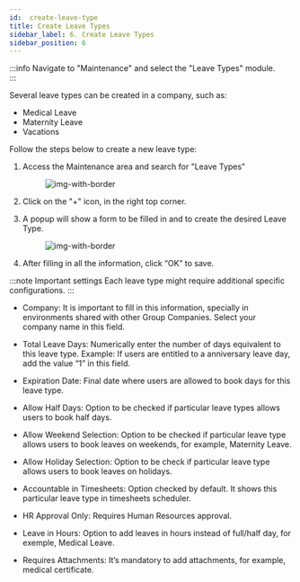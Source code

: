 ```yaml
---
id:  create-leave-type
title: Create Leave Types
sidebar_label: 6. Create Leave Types
sidebar_position: 6
---
```


:::info
Navigate to "Maintenance" and select the "Leave Types" module.  
:::

Several leave types can be created in a company, such as:
- Medical Leave
- Maternity Leave
- Vacations

Follow the steps below to create a new leave type: 


1. Access the Maintenance area and search for "Leave Types"

    <figure>

    ![img-with-border](/img/university/maintenance/create_leaves1.png)
    </figure>

2. Click on the "+" icon, in the right top corner.

    <!-- <figure>
    ![img-with-border](/img/university/leaves/ )
    </figure> -->

3. A popup will show a form to be filled in and to create the desired Leave Type.
 
    <figure>

    ![img-with-border](/img/university/maintenance/create_leaves2.png)
    </figure>

4. After filling in all the information, click “OK” to save.
 
:::note Important settings
Each leave type might require additional specific configurations.
:::

- Company: It is important to fill in this information, specially in environments shared with other Group Companies. Select your company name in this field.

- Total Leave Days: Numerically enter the number of days equivalent to this leave type. Example: If users are entitled to a anniversary leave day, add the value “1” in this field.

- Expiration Date: Final date where users are allowed to book days for this leave type.

- Allow Half Days: Option to be checked if particular leave types allows users to book half days.

- Allow Weekend Selection: Option to be checked if particular leave type allows users to book leaves on weekends, for example, Maternity Leave.

- Allow Holiday Selection: Option to be check if particular leave type allows users to book leaves on holidays.

- Accountable in Timesheets: Option checked by default. It shows this particular leave type in timesheets scheduler.

- HR Approval Only: Requires Human Resources approval.

- Leave in Hours: Option to add leaves in hours instead of full/half day, for exemple, Medical Leave.

- Requires Attachments: It’s mandatory to add attachments, for example, medical certificate.
